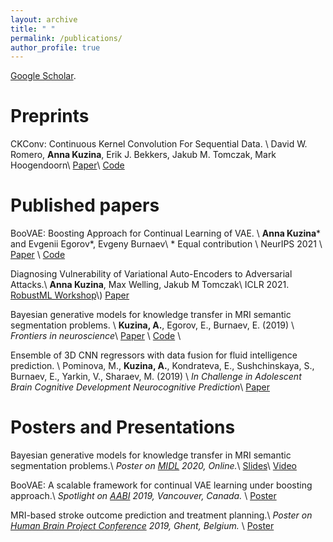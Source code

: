 ```yaml
---
layout: archive
title: " "
permalink: /publications/
author_profile: true
---
```


<a href="https://scholar.google.com/citations?user=IMoc7ioAAAAJ&hl=en"> Google Scholar</a>.


Preprints
======
CKConv: Continuous Kernel Convolution For Sequential Data. \\
David W. Romero, **Anna Kuzina**, Erik J. Bekkers, Jakub M. Tomczak, Mark Hoogendoorn\\
[Paper](https://arxiv.org/abs/2102.02611)\\
[Code](https://github.com/dwromero/ckconv)


Published papers
======
BooVAE: Boosting Approach for Continual Learning of VAE. \\
**Anna Kuzina*** and Evgenii Egorov*, Evgeny Burnaev\\
\* Equal contribution \\
NeurIPS 2021 \\
[Paper](https://proceedings.neurips.cc/paper/2021/hash/952285b9b7e7a1be5aa7849f32ffff05-Abstract.html) \\
[Code](https://github.com/AKuzina/boovae)

Diagnosing Vulnerability of Variational Auto-Encoders to Adversarial Attacks.\\
**Anna Kuzina**, Max Welling, Jakub M Tomczak\\
ICLR 2021. [RobustML Workshop](https://sites.google.com/connect.hku.hk/robustml-2021/accepted-papers/paper-024)\\)
[Paper](https://arxiv.org/abs/2103.06701)

Bayesian generative models for knowledge transfer in MRI semantic segmentation problems. \\
**Kuzina, A.**, Egorov, E., Burnaev, E. (2019) \\
*Frontiers in neuroscience*\\
[Paper](https://www.frontiersin.org/articles/10.3389/fnins.2019.00844/full) \\
[Code](https://akuzina.github.io/DWP/) \\

Ensemble of 3D CNN regressors with data fusion for fluid intelligence prediction. \\
Pominova, M., **Kuzina, A.**, Kondrateva, E., Sushchinskaya, S., Burnaev, E., Yarkin, V., Sharaev, M. (2019) \\
*In Challenge in Adolescent Brain Cognitive Development Neurocognitive Prediction*\\
[Paper](https://link.springer.com/chapter/10.1007/978-3-030-31901-4_19)


Posters and Presentations
======
Bayesian generative models for knowledge transfer in MRI semantic segmentation problems.\\
*Poster on [MIDL](https://2020.midl.io/papers/kuzina20.html) 2020, Online.*\\
[Slides](https://akuzina.github.io/files/midl_dwp.pdf)\\
[Video](https://www.youtube.com/watch?v=d1GkoVyGKO4)


BooVAE: A scalable framework for continual VAE learning under boosting approach.\\
*Spotlight on [AABI](http://approximateinference.org/) 2019, Vancouver, Canada.* \\
[Poster](https://akuzina.github.io/files/Boo_AABI_Poster.pdf)



MRI-based stroke outcome prediction and treatment planning.\\
*Poster on [Human Brain Project Conference](https://education.humanbrainproject.eu/web/3rd-hbp-student-conference) 2019, Ghent, Belgium.* \\
 [Poster](https://akuzina.github.io/files/HBP_Poster.pdf)
